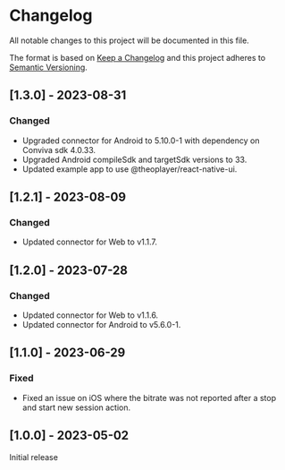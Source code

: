 # Changelog

All notable changes to this project will be documented in this file.

The format is based on [Keep a Changelog](http://keepachangelog.com/en/1.0.0/)
and this project adheres to [Semantic Versioning](http://semver.org/spec/v2.0.0.html).

## [1.3.0] - 2023-08-31

### Changed

- Upgraded connector for Android to 5.10.0-1 with dependency on Conviva sdk 4.0.33.
- Upgraded Android compileSdk and targetSdk versions to 33.
- Updated example app to use @theoplayer/react-native-ui.

## [1.2.1] - 2023-08-09

### Changed

- Updated connector for Web to v1.1.7.

## [1.2.0] - 2023-07-28

### Changed

- Updated connector for Web to v1.1.6.
- Updated connector for Android to v5.6.0-1.

## [1.1.0] - 2023-06-29

### Fixed

- Fixed an issue on iOS where the bitrate was not reported after a stop and start new session action.

## [1.0.0] - 2023-05-02

Initial release
